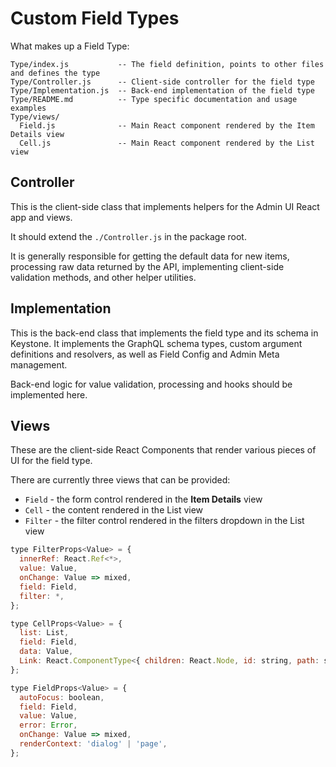 <!--[meta]
section: guides
title: Custom Field Types
[meta]-->

# Custom Field Types

What makes up a Field Type:

```
Type/index.js           -- The field definition, points to other files and defines the type
Type/Controller.js      -- Client-side controller for the field type
Type/Implementation.js  -- Back-end implementation of the field type
Type/README.md          -- Type specific documentation and usage examples
Type/views/
  Field.js              -- Main React component rendered by the Item Details view
  Cell.js               -- Main React component rendered by the List view
```

## Controller

This is the client-side class that implements helpers for the Admin UI React app
and views.

It should extend the `./Controller.js` in the package root.

It is generally responsible for getting the default data for new items,
processing raw data returned by the API, implementing client-side validation
methods, and other helper utilities.

## Implementation

This is the back-end class that implements the field type and its schema in
Keystone. It implements the GraphQL schema types, custom argument definitions
and resolvers, as well as Field Config and Admin Meta management.

Back-end logic for value validation, processing and hooks should be implemented
here.

## Views

These are the client-side React Components that render various pieces of UI for
the field type.

There are currently three views that can be provided:

- `Field` - the form control rendered in the **Item Details** view
- `Cell` - the content rendered in the List view
- `Filter` - the filter control rendered in the filters dropdown in the List view

```jsx
type FilterProps<Value> = {
  innerRef: React.Ref<*>,
  value: Value,
  onChange: Value => mixed,
  field: Field,
  filter: *,
};

type CellProps<Value> = {
  list: List,
  field: Field,
  data: Value,
  Link: React.ComponentType<{ children: React.Node, id: string, path: string }>,
};

type FieldProps<Value> = {
  autoFocus: boolean,
  field: Field,
  value: Value,
  error: Error,
  onChange: Value => mixed,
  renderContext: 'dialog' | 'page',
};
```
